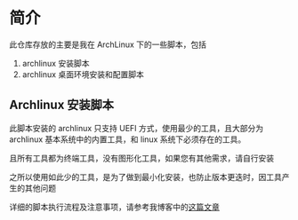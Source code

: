# 简介

此仓库存放的主要是我在 ArchLinux 下的一些脚本，包括

1. archlinux 安装脚本
2. archlinux 桌面环境安装和配置脚本

## Archlinux 安装脚本

此脚本安装的 archlinux 只支持 UEFI 方式，使用最少的工具，且大部分为 archlinux 基本系统中的内置工具，和 linux 系统下必须存在的工具。

且所有工具都为终端工具，没有图形化工具，如果您有其他需求，请自行安装

之所以使用如此少的工具，是为了做到最小化安装，也防止版本更迭时，因工具产生的其他问题

详细的脚本执行流程及注意事项，请参考我博客中的[这篇文章](https://roboter.ga/Archlinux-安装脚本)

